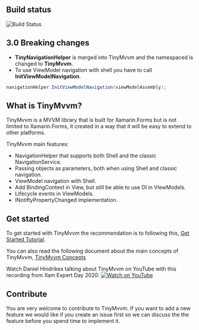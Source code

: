 ## Build status
<img src="https://io2gamelabs.visualstudio.com/_apis/public/build/definitions/be16d002-5786-41a1-bf3b-3e13d5e80aa0/8/badge" alt="Build Status" />

## 3.0 Breaking changes
* **TinyNavigationHelper** is merged into TinyMvvm and the namespaced is changed to **TinyMvvm**.
* To use ViewModel navigation with shell you have to call **InitViewModelNavigation**.

```csharp
navigationHelper.InitViewModelNavigation(viewModelAssembly);
```

## What is TinyMvvm?
TinyMvvm is a MVVM library that is built for Xamarin.Forms but is not limited to Xamarin.Forms, it created in a way that it will be easy to extend to other platforms.

TinyMvvm main features:
* NavigationHelper that supports both Shell and the classic NavigationService.
* Passing objects as parameters, both when using Shell and classic navigation.
* ViewModel navigation with Shell.
* Add BindingContext in View, but still be able to use DI in VIewModels.
* Lifecycle events in ViewModels.
* INotiftyPropertyChanged implementation.

## Get started

To get started with TinyMvvm the recommendation is to following this, <a href="https://github.com/dhindrik/TinyMvvm/blob/master/docs/GetStarted.md">Get Started Tutorial</a>.

You can also read the following document about the main concepts of TinyMvvm,
<a href="https://github.com/dhindrik/TinyMvvm/blob/master/docs/docs.md">TinyMvvm Concepts</a>

Watch Daniel Hindrikes talking about TinyMvvm on YouTube with this recording from Xam Expert Day 2020:
[![Watch on YouTube](https://img.youtube.com/vi/rS-cnU86870/0.jpg)](https://www.youtube.com/watch?v=rS-cnU86870)

## Contribute
You are very welcome to contribute to TinyMvvm. If you want to add a new feature we would like if you create an issue first so we can discuss the the feature before you spend time to implement it.
